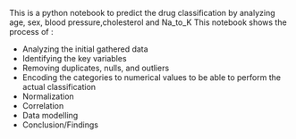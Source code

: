 This is a python notebook to predict the drug classification by analyzing age, sex, blood pressure,cholesterol and Na_to_K
This notebook shows the process of :
- Analyzing the initial gathered data
- Identifying the key variables
- Removing duplicates, nulls, and outliers
- Encoding the categories to numerical values to be able to perform the actual classification
- Normalization
- Correlation
- Data modelling
- Conclusion/Findings

